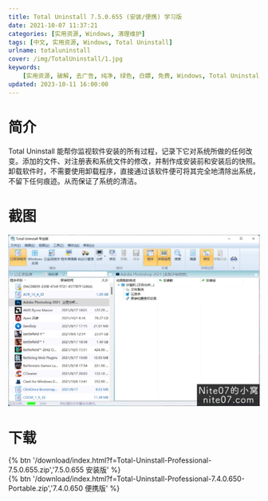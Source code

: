 ```yaml
---
title: Total Uninstall 7.5.0.655 (安装/便携) 学习版
date: 2021-10-07 11:37:21
categories: [实用资源, Windows, 清理维护]
tags: [中文, 实用资源, Windows, Total Uninstall]
urlname: totaluninstall
cover: /img/TotalUninstall/1.jpg
keywords:
    [实用资源, 破解, 去广告, 纯净, 绿色, 白嫖, 免费, Windows, Total Uninstall]
updated: 2023-10-11 16:00:00
---
```


# 简介

Total Uninstall 能帮你监视软件安装的所有过程，记录下它对系统所做的任何改变。添加的文件、对注册表和系统文件的修改，并制作成安装前和安装后的快照。卸载软件时，不需要使用卸载程序，直接通过该软件便可将其完全地清除出系统，不留下任何痕迹。从而保证了系统的清洁。

# 截图

![](/img/TotalUninstall/2.jpg)

# 下载

{% btn '/download/index.html?f=Total-Uninstall-Professional-7.5.0.655.zip','7.5.0.655 安装版' %}
<br>
{% btn '/download/index.html?f=Total-Uninstall-Professional-7.4.0.650-Portable.zip','7.4.0.650 便携版' %}
